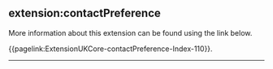 ## extension:contactPreference


More information about this extension can be found using the link below.

{{pagelink:ExtensionUKCore-contactPreference-Index-110}}.

---
